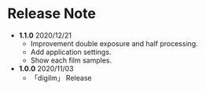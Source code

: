 # Release Note

- **1.1.0** 2020/12/21
  - Improvement double exposure and half processing.
  - Add application settings.
  - Show each film samples. 
- **1.0.0** 2020/11/03
  - 「digilm」 Release
